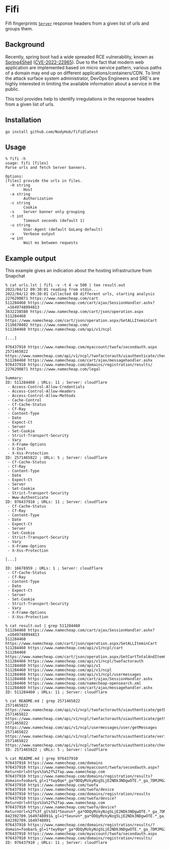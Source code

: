 # Fifi

Fifi fingerprints [`Server`](https://developer.mozilla.org/en-US/docs/Web/HTTP/Headers/Server) response headers from a given list of urls and groups them.

## Background

Recently, spring boot had a wide spreaded RCE vulnerability, known as [Spring4Shell](https://portswigger.net/daily-swig/spring4shell-microsoft-cisa-warn-of-limited-in-the-wild-exploitation) ([CVE-2022-22965](https://cve.mitre.org/cgi-bin/cvename.cgi?name=CVE-2022-22965)). Due to the fact that modern web application are implemented based on micro service pattern, various paths of a domain may end up on different applications/containers/CDN. To limit the attack surface system administrator, DevOps Engineers and SRE's are highly interested in limiting the available information about a service in the public.

This tool provides help to identify irregulations in the response headers from a given list of urls.

## Installation

```
go install github.com/NodyHub/fifi@latest
```

## Usage

```
% fifi -h
usage: fifi [files]
Parse urls and fetch Server banners.

Options:
[files] provide the urls in files.
  -H string
    	Host
  -a string
    	Authorization
  -c string
    	Cookie
  -s	Server banner only grouping
  -t int
    	Timeout seconds (default 1)
  -u string
    	User-Agent (default GoLang default)
  -v	Verbose output
  -w int
    	Wait ms between requests
```

## Example output

This example gives an indication about the hosting infrastructure from Snapchat

```
% cat urls.lst | fifi -v -t 4 -w 500 | tee result.out
2022/04/12 09:30:01 reading from stdin...
2022/04/12 09:30:01 Collected 60 different urls, starting analysis
2276290871 https://www.namecheap.com/cart
511284460 https://www.namecheap.com/cart/ajax/SessionHandler.ashx?_=1649748094813
3632238580 https://www.namecheap.com/cart/json/operation.aspx
511284460 https://www.namecheap.com/cart/json/operation.aspx/GetALLIteminCart
2116670402 https://www.namecheap.com/
511284460 https://www.namecheap.com/api/v1/ncpl

[...]

976437910 https://www.namecheap.com/myaccount/twofa/secondauth.aspx
2571465822 https://www.namecheap.com/api/v1/ncpl/twofactorauth/uiauthenticate/checkAndUpdateUserLockStatus
511284460 https://www.namecheap.com/cart/ajax/messagehandler.ashx
976437910 https://www.namecheap.com/domains/registration/results/
2276290871 https://www.namecheap.com/legal

Summary:
ID: 511284460 ; URLs: 11 ; Server: cloudflare
 - Access-Control-Allow-Credentials
 - Access-Control-Allow-Headers
 - Access-Control-Allow-Methods
 - Cache-Control
 - Cf-Cache-Status
 - Cf-Ray
 - Content-Type
 - Date
 - Expect-Ct
 - Server
 - Set-Cookie
 - Strict-Transport-Security
 - Vary
 - X-Frame-Options
 - X-Inst
 - X-Xss-Protection
ID: 2571465822 ; URLs: 5 ; Server: cloudflare
 - Cf-Cache-Status
 - Cf-Ray
 - Content-Type
 - Date
 - Expect-Ct
 - Server
 - Set-Cookie
 - Strict-Transport-Security
 - Www-Authenticate
ID: 976437910 ; URLs: 11 ; Server: cloudflare
 - Cf-Cache-Status
 - Cf-Ray
 - Content-Type
 - Date
 - Expect-Ct
 - Server
 - Set-Cookie
 - Strict-Transport-Security
 - Vary
 - X-Frame-Options
 - X-Xss-Protection

[...]

ID: 16678959 ; URLs: 1 ; Server: cloudflare
 - Cf-Cache-Status
 - Cf-Ray
 - Content-Type
 - Date
 - Expect-Ct
 - Server
 - Set-Cookie
 - Strict-Transport-Security
 - Vary
 - X-Frame-Options
 - X-Xss-Protection

% cat result.out | grep 511284460
511284460 https://www.namecheap.com/cart/ajax/SessionHandler.ashx?_=1649748094813
511284460 https://www.namecheap.com/cart/json/operation.aspx/GetALLIteminCart
511284460 https://www.namecheap.com/api/v1/ncpl/cart
511284460 https://www.namecheap.com/cart/json/operation.aspx/GetCartTotalAndItemCount
511284460 https://www.namecheap.com/api/v1/ncpl/twofactorauth
511284460 https://www.namecheap.com/api/v1
511284460 https://www.namecheap.com/api/v1/ncpl
511284460 https://www.namecheap.com/api/v1/ncpl/usermessages
511284460 https://www.namecheap.com/cart/ajax/SessionHandler.ashx
511284460 https://www.namecheap.com/namecheap-opensearch.xml
511284460 https://www.namecheap.com/cart/ajax/messagehandler.ashx
ID: 511284460 ; URLs: 11 ; Server: cloudflare

% cat README.md | grep 2571465822
2571465822 https://www.namecheap.com/api/v1/ncpl/twofactorauth/uiauthenticate/getDeviceCodeStatus
2571465822 https://www.namecheap.com/api/v1/ncpl/twofactorauth/uiauthenticate/getStatus
2571465822 https://www.namecheap.com/api/v1/ncpl/usermessages/user/getMessages
2571465822 https://www.namecheap.com/api/v1/ncpl/twofactorauth/uiauthenticate/verifyDeviceCode
2571465822 https://www.namecheap.com/api/v1/ncpl/twofactorauth/uiauthenticate/checkAndUpdateUserLockStatus
ID: 2571465822 ; URLs: 5 ; Server: cloudflare

% cat README.md | grep 976437910
976437910 https://www.namecheap.com/domains
976437910 https://www.namecheap.com/myaccount/twofa/secondauth.aspx?ReturnUrl=https%3a%2f%2fap.www.namecheap.com
976437910 https://www.namecheap.com/domains/registration/results?domain=foobar&_gl=1*twy0qe*_ga*ODQyMzkyNzg5LjE2NDk3NDgwOTE.*_ga_7DMJMG20P8*MTY0OTc0ODA5MC4xLjEuMTY0OTc0ODE1NC42MA..
976437910 https://www.namecheap.com/twofa
976437910 https://www.namecheap.com/twofa/device
976437910 https://www.namecheap.com/domains/registration/results
976437910 https://www.namecheap.com/twofa/device?ReturnUrl=https%3a%2f%2fap.www.namecheap.com
976437910 https://www.namecheap.com/twofa/device?ReturnUrl=%2f%3f_gl%3d1*5eunvn*_ga*ODQyMzkyNzg5LjE2NDk3NDgwOTE.*_ga_7DMJMG20P8*MTY0OTc0ODA5MC4xLjAuMTY0OTc0ODA5MC42MA..%26_ga%3d2.76907415.360072847.1649748091-842392789.1649748091&_gl=1*5eunvn*_ga*ODQyMzkyNzg5LjE2NDk3NDgwOTE.*_ga_7DMJMG20P8*MTY0OTc0ODA5MC4xLjAuMTY0OTc0ODA5MC42MA..&_ga=2.76907415.360072847.1649748091-842392789.1649748091
976437910 https://www.namecheap.com/domains/registration/results/?domain=foobar&_gl=1*twy0qe*_ga*ODQyMzkyNzg5LjE2NDk3NDgwOTE.*_ga_7DMJMG20P8*MTY0OTc0ODA5MC4xLjEuMTY0OTc0ODE1NC42MA..
976437910 https://www.namecheap.com/myaccount/twofa/secondauth.aspx
976437910 https://www.namecheap.com/domains/registration/results/
ID: 976437910 ; URLs: 11 ; Server: cloudflare
```

